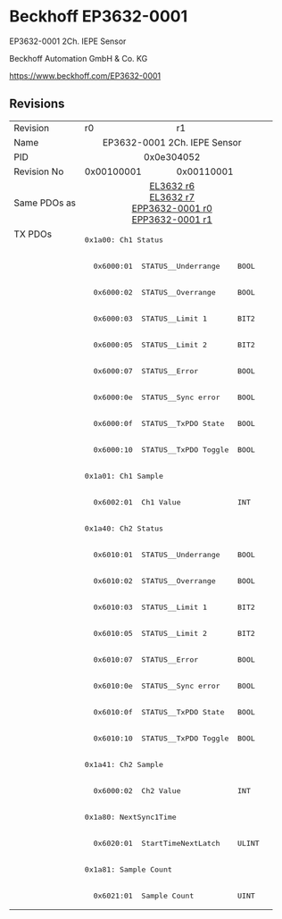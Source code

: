 # Beckhoff EP3632-0001

EP3632-0001 2Ch. IEPE Sensor

Beckhoff Automation GmbH & Co. KG

https://www.beckhoff.com/EP3632-0001

## Revisions
<table>
<tr >
<td>Revision</td>
<td>r0</td>
<td>r1</td>
</tr>
<tr >
<td>Name</td>
<td colspan=2 align="center">EP3632-0001 2Ch. IEPE Sensor</td>
</tr>
<tr >
<td>PID</td>
<td colspan=2 align="center">0x0e304052</td>
</tr>
<tr >
<td>Revision No</td>
<td>0x00100001</td>
<td>0x00110001</td>
</tr>
<tr >
<td>Same PDOs as</td>
<td colspan=2 align="center"><a href="EL3632">EL3632 r6</a><br/><a href="EL3632">EL3632 r7</a><br/><a href="EPP3632-0001">EPP3632-0001 r0</a><br/><a href="EPP3632-0001">EPP3632-0001 r1</a></td>
</tr>
<tr class="txpdo pdosection">
<td rowspan=26 valign=top>TX PDOs</td>
<td colspan=2 align="left"><pre>0x1a00: Ch1 Status</pre></td>
<td></td>
</tr>
<tr class="txpdo">
<td colspan=2 align="left"><pre>  0x6000:01  STATUS__Underrange    BOOL</pre></td>
</tr>
<tr class="txpdo">
<td colspan=2 align="left"><pre>  0x6000:02  STATUS__Overrange     BOOL</pre></td>
</tr>
<tr class="txpdo">
<td colspan=2 align="left"><pre>  0x6000:03  STATUS__Limit 1       BIT2</pre></td>
</tr>
<tr class="txpdo">
<td colspan=2 align="left"><pre>  0x6000:05  STATUS__Limit 2       BIT2</pre></td>
</tr>
<tr class="txpdo">
<td colspan=2 align="left"><pre>  0x6000:07  STATUS__Error         BOOL</pre></td>
</tr>
<tr class="txpdo">
<td colspan=2 align="left"><pre>  0x6000:0e  STATUS__Sync error    BOOL</pre></td>
</tr>
<tr class="txpdo">
<td colspan=2 align="left"><pre>  0x6000:0f  STATUS__TxPDO State   BOOL</pre></td>
</tr>
<tr class="txpdo">
<td colspan=2 align="left"><pre>  0x6000:10  STATUS__TxPDO Toggle  BOOL</pre></td>
</tr>
<tr class="txpdo pdosection">
<td colspan=2 align="left"><pre>0x1a01: Ch1 Sample</pre></td>
</tr>
<tr class="txpdo">
<td colspan=2 align="left"><pre>  0x6002:01  Ch1 Value             INT</pre></td>
</tr>
<tr class="txpdo pdosection">
<td colspan=2 align="left"><pre>0x1a40: Ch2 Status</pre></td>
</tr>
<tr class="txpdo">
<td colspan=2 align="left"><pre>  0x6010:01  STATUS__Underrange    BOOL</pre></td>
</tr>
<tr class="txpdo">
<td colspan=2 align="left"><pre>  0x6010:02  STATUS__Overrange     BOOL</pre></td>
</tr>
<tr class="txpdo">
<td colspan=2 align="left"><pre>  0x6010:03  STATUS__Limit 1       BIT2</pre></td>
</tr>
<tr class="txpdo">
<td colspan=2 align="left"><pre>  0x6010:05  STATUS__Limit 2       BIT2</pre></td>
</tr>
<tr class="txpdo">
<td colspan=2 align="left"><pre>  0x6010:07  STATUS__Error         BOOL</pre></td>
</tr>
<tr class="txpdo">
<td colspan=2 align="left"><pre>  0x6010:0e  STATUS__Sync error    BOOL</pre></td>
</tr>
<tr class="txpdo">
<td colspan=2 align="left"><pre>  0x6010:0f  STATUS__TxPDO State   BOOL</pre></td>
</tr>
<tr class="txpdo">
<td colspan=2 align="left"><pre>  0x6010:10  STATUS__TxPDO Toggle  BOOL</pre></td>
</tr>
<tr class="txpdo pdosection">
<td colspan=2 align="left"><pre>0x1a41: Ch2 Sample</pre></td>
</tr>
<tr class="txpdo">
<td colspan=2 align="left"><pre>  0x6000:02  Ch2 Value             INT</pre></td>
</tr>
<tr class="txpdo pdosection">
<td colspan=2 align="left"><pre>0x1a80: NextSync1Time</pre></td>
</tr>
<tr class="txpdo">
<td colspan=2 align="left"><pre>  0x6020:01  StartTimeNextLatch    ULINT</pre></td>
</tr>
<tr class="txpdo pdosection">
<td colspan=2 align="left"><pre>0x1a81: Sample Count</pre></td>
</tr>
<tr class="txpdo">
<td colspan=2 align="left"><pre>  0x6021:01  Sample Count          UINT</pre></td>
</tr>
</table>
